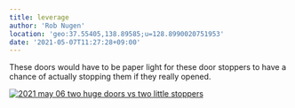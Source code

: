 ```yaml
---
title: leverage
author: 'Rob Nugen'
location: 'geo:37.55405,138.89585;u=128.8990020751953'
date: '2021-05-07T11:27:28+09:00'
---
```



These doors would have to be paper light for these door stoppers to have a chance of actually stopping them if they really opened.

[![2021 may 06 two huge doors vs two little stoppers](//b.robnugen.com/quests/walk-to-niigata/2021/en_route/day-22/thumbs/2021_may_06_two_huge_doors_vs_two_little_stoppers.jpeg)](//b.robnugen.com/quests/walk-to-niigata/2021/en_route/day-22/2021_may_06_two_huge_doors_vs_two_little_stoppers.jpeg)          
